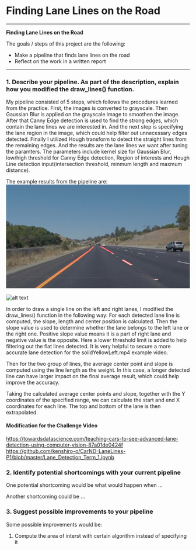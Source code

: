 # **Finding Lane Lines on the Road** 

---

**Finding Lane Lines on the Road**

The goals / steps of this project are the following:
* Make a pipeline that finds lane lines on the road
* Reflect on the work in a written report

---

### 1. Describe your pipeline. As part of the description, explain how you modified the draw_lines() function.

My pipeline consisted of 5 steps, which follows the procedures learned from the practice. First, the images is converted to grayscale. Then Gaussian Blur is applied on the grayscale image to smoothen the image. After that Canny Edge detection is used to find the strong edges, which contain the lane lines we are interested in. And the next step is specifying the lane region in the image, which could help filter out unnecessary edges detected. Finally I utilized Hough transform to detect the straight lines from the remaining edges. And the results are the lane lines we want after tuning the paramters. The parameters include kernel size for Gaussian Blur, low/high threshold for Canny Edge detection, Region of interests and Hough Line detection input(intersection threshold, minmum length and maxmum distance).

The example results from the pipeline are:
![alt text](./test_images_output/solidYellowCurve.jpg "Example1")

![alt text](./test_images_output/whiteCarLineSwitch.jpg "Example2")

In order to draw a single line on the left and right lanes, I modified the draw_lines() function in the following way:
For each detected lane line is computed, the slope, length and center position is calculated. Then the slope value is used to determine whether the lane belongs to the left lane or the right one. Positive slope value means it is a part of right lane and negative value is the opposite. Here a lower threshold limit is added to help filtering out the flat lines detected. It is very helpful to secure a more accurate lane detection for the solidYellowLeft.mp4 example video.

Then for the two group of lines, the average center point and slope is computed using the line length as the weight. In this case, a longer detected line can have larger impact on the final average result, which could help improve the accuracy. 

Taking the calculated average center points and slope, together with the Y coordinates of the specified range, we can calculate the start and end X coordinates for each line. The top and bottom of the lane is then extrapolated.

#### Modification for the Challenge Video
https://towardsdatascience.com/teaching-cars-to-see-advanced-lane-detection-using-computer-vision-87a01de0424f
https://github.com/kenshiro-o/CarND-LaneLines-P1/blob/master/Lane_Detection_Term_1.ipynb

### 2. Identify potential shortcomings with your current pipeline


One potential shortcoming would be what would happen when ... 

Another shortcoming could be ...


### 3. Suggest possible improvements to your pipeline

Some possible improvements would be:
1. Compute the area of interst with certain algorithm instead of specifying it
